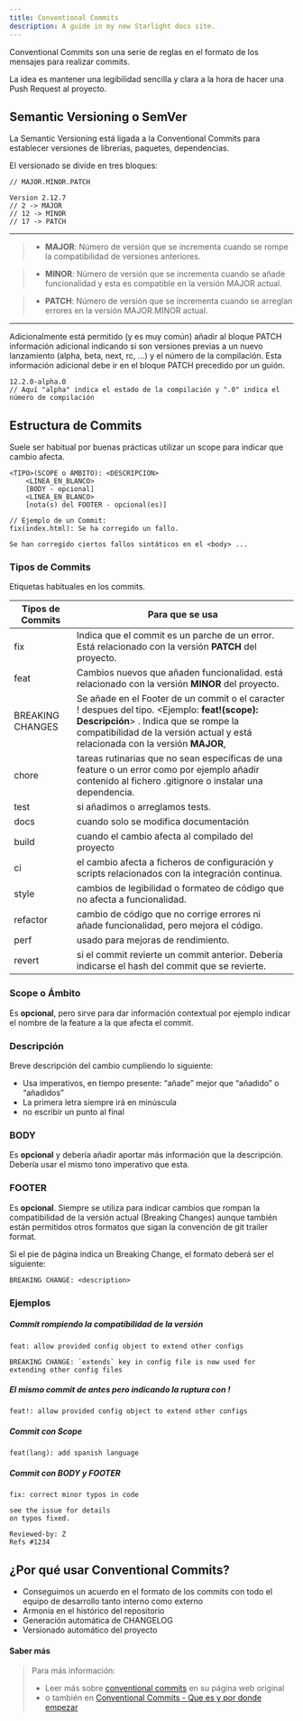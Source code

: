 ```yaml
---
title: Conventional Commits
description: A guide in my new Starlight docs site.
---
```

Conventional Commits son una serie de reglas en el formato de los mensajes para realizar commits.

La idea es mantener una legibilidad sencilla y clara a la hora de hacer una Push Request al proyecto.

## Semantic Versioning o SemVer
La Semantic Versioning está ligada a la Conventional Commits para establecer versiones de librerías, paquetes, dependencias.

El versionado se divide en tres bloques:

```
// MAJOR.MINOR.PATCH

Version 2.12.7
// 2 -> MAJOR
// 12 -> MINOR
// 17 -> PATCH
```

---

> * **MAJOR**: Número de versión que se incrementa cuando se rompe la compatibilidad de versiones anteriores.

> * **MINOR**: Número de versión que se incrementa cuando se añade funcionalidad y esta es compatible en la versión MAJOR actual.
 
> * **PATCH**: Número de versión que se incrementa cuando se arreglan errores en la versión MAJOR.MINOR actual.

---

Adicionalmente está permitido (y es muy común) añadir al bloque PATCH información adicional indicando si son versiones previas a un nuevo lanzamiento (alpha, beta, next, rc, ...) y el número de la compilación. Esta información adicional debe ir en el bloque PATCH precedido por un guión.

    12.2.0-alpha.0
    // Aquí "alpha" indica el estado de la compilación y ".0" indica el número de compilación


## Estructura de Commits

Suele ser habitual por buenas prácticas utilizar un scope para indicar que cambio afecta.

    <TIPO>(SCOPE o ÁMBITO): <DESCRIPCIÓN>
        <LINEA_EN_BLANCO>
        [BODY - opcional]
        <LINEA_EN_BLANCO>
        [nota(s) del FOOTER - opcional(es)]

    // Ejemplo de un Commit:
    fix(index.html): Se ha corregido un fallo.

    Se han corregido ciertos fallos sintáticos en el <body> ...

### Tipos de Commits
Etiquetas habituales en los commits.

| Tipos de Commits   | Para que se usa                               |
|-----------|-----------------------------------------------|
| fix       | Indica que el commit es un parche de un error. Está relacionado con la versión **PATCH** del proyecto.|
| feat      | Cambios nuevos que añaden funcionalidad. está relacionado con la versión **MINOR** del proyecto.   |
| BREAKING CHANGES | Se añade en el Footer de un commit o el caracter ! despues del tipo. <Ejemplo: **feat!(scope): Descripción**> . Indica que se rompe la compatibilidad de la versión actual y está relacionada con la versión **MAJOR**,   |
| chore | tareas rutinarias que no sean específicas de una feature o un error como por ejemplo añadir contenido al fichero .gitignore o instalar una dependencia.|
| test | si añadimos o arreglamos tests. |
| docs | cuando solo se modifica documentación |
| build | cuando el cambio afecta al compilado del proyecto |
| ci | el cambio afecta a ficheros de configuración y scripts relacionados con la integración continua. |
| style | cambios de legibilidad o formateo de código que no afecta a funcionalidad. |
| refactor | cambio de código que no corrige errores ni añade funcionalidad, pero mejora el código. |
| perf |  usado para mejoras de rendimiento. |
| revert | si el commit revierte un commit anterior. Debería indicarse el hash del commit que se revierte. |


### Scope o Ámbito
Es **opcional**, pero sirve para dar información contextual por ejemplo indicar el nombre de la feature a la que afecta el commit.

### Descripción
Breve descripción del cambio cumpliendo lo siguiente:

- Usa imperativos, en tiempo presente: “añade” mejor que “añadido” o “añadidos”
- La primera letra siempre irá en minúscula
- no escribir un punto al final

### BODY
Es **opcional** y debería añadir aportar más información que la descripción. Debería usar el mismo tono imperativo que esta.

### FOOTER
Es **opcional**. Siempre se utiliza para indicar cambios que rompan la compatibilidad de la versión actual (Breaking Changes) aunque también están permitidos otros formatos que sigan la convención de git trailer format.

Si el pie de página indica un Breaking Change, el formato deberá ser el siguiente:

    BREAKING CHANGE: <description>

### Ejemplos

##### Commit rompiendo la compatibilidad de la versión

    feat: allow provided config object to extend other configs

    BREAKING CHANGE: `extends` key in config file is now used for extending other config files

##### El mismo commit de antes pero indicando la ruptura con !

    feat!: allow provided config object to extend other configs

##### Commit con Scope

    feat(lang): add spanish language

##### Commit con BODY y FOOTER

    fix: correct minor typos in code

    see the issue for details
    on typos fixed.

    Reviewed-by: Z
    Refs #1234

## ¿Por qué usar Conventional Commits?
- Conseguimos un acuerdo en el formato de los commits con todo el equipo de desarrollo tanto interno como externo
- Armonía en el histórico del repositorio
- Generación automática de CHANGELOG
- Versionado automático del proyecto


#### Saber más
> Para más información:
> - Leer más sobre [conventional commits](https://www.conventionalcommits.org/en/v1.0.0/) en su página web original 
> - o también en [Conventional Commits - Que es y por donde empezar](https://dev.to/achamorro_dev/conventional-commits-que-es-y-por-que-deberias-empezar-a-utilizarlo-23an)
